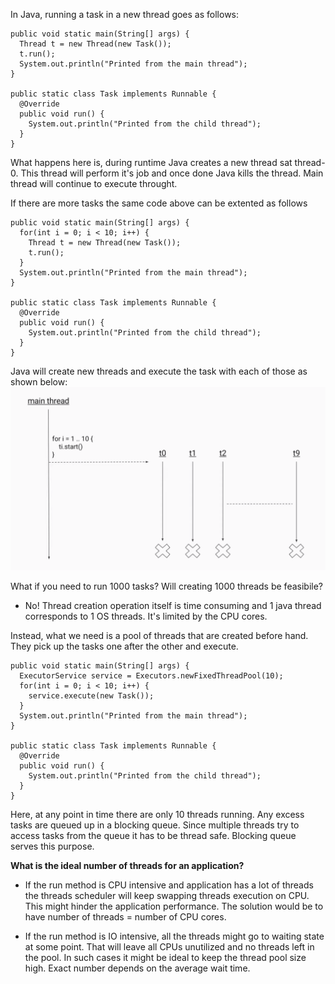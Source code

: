 In Java, running a task in a new thread goes as follows: 

```
public void static main(String[] args) {
  Thread t = new Thread(new Task());
  t.run();
  System.out.println("Printed from the main thread");
}

public static class Task implements Runnable {
  @Override
  public void run() {
    System.out.println("Printed from the child thread");
  }
}
```

What happens here is, during runtime Java creates a new thread sat thread-0. This thread will perform it's job and once done Java kills the thread. Main thread will continue to execute throught. 

If there are more tasks the same code above can be extented as follows

```
public void static main(String[] args) {
  for(int i = 0; i < 10; i++) {
    Thread t = new Thread(new Task());
    t.run();
  }
  System.out.println("Printed from the main thread");
}

public static class Task implements Runnable {
  @Override
  public void run() {
    System.out.println("Printed from the child thread");
  }
}
```

Java will create new threads and execute the task with each of those as shown below: 
![Creating multiple threads](https://github.com/apoorvam1/LeetCode/blob/master/Concepts/Concurrency/Screen%20Shot%202020-02-20%20at%202.21.09%20PM.png)

What if you need to run 1000 tasks? Will creating 1000 threads be feasibile? 
- No! Thread creation operation itself is time consuming and 1 java thread corresponds to 1 OS threads. It's limited by the CPU cores. 

Instead, what we need is a pool of threads that are created before hand. They pick up the tasks one after the other and execute. 

```
public void static main(String[] args) {
  ExecutorService service = Executors.newFixedThreadPool(10);
  for(int i = 0; i < 10; i++) {
    service.execute(new Task());
  }
  System.out.println("Printed from the main thread");
}

public static class Task implements Runnable {
  @Override
  public void run() {
    System.out.println("Printed from the child thread");
  }
}
```

Here, at any point in time there are only 10 threads running. Any excess tasks are queued up in a blocking queue. Since multiple threads try to access tasks from the queue it has to be thread safe. Blocking queue serves this purpose. 


**What is the ideal number of threads for an application?**

- If the run method is CPU intensive and application has a lot of threads the threads scheduler will keep swapping threads execution on CPU. This might hinder the application performance. The solution would be to have number of threads = number of CPU cores. 

- If the run method is IO intensive, all the threads might go to waiting state at some point. That will leave all CPUs unutilized and no threads left in the pool. In such cases it might be ideal to keep the thread pool size high. Exact number depends on the average wait time.  





